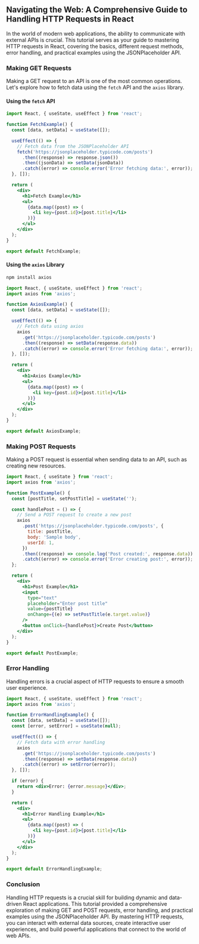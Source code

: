 ## Navigating the Web: A Comprehensive Guide to Handling HTTP Requests in React

In the world of modern web applications, the ability to communicate with external APIs is crucial. This tutorial serves as your guide to mastering HTTP requests in React, covering the basics, different request methods, error handling, and practical examples using the JSONPlaceholder API.

### Making GET Requests

Making a GET request to an API is one of the most common operations. Let's explore how to fetch data using the `fetch` API and the `axios` library.

#### Using the `fetch` API

```jsx
import React, { useState, useEffect } from 'react';

function FetchExample() {
  const [data, setData] = useState([]);

  useEffect(() => {
    // Fetch data from the JSONPlaceholder API
    fetch('https://jsonplaceholder.typicode.com/posts')
      .then((response) => response.json())
      .then((jsonData) => setData(jsonData))
      .catch((error) => console.error('Error fetching data:', error));
  }, []);

  return (
    <div>
      <h1>Fetch Example</h1>
      <ul>
        {data.map((post) => (
          <li key={post.id}>{post.title}</li>
        ))}
      </ul>
    </div>
  );
}

export default FetchExample;
```

#### Using the `axios` Library

```bash
npm install axios
```

```jsx
import React, { useState, useEffect } from 'react';
import axios from 'axios';

function AxiosExample() {
  const [data, setData] = useState([]);

  useEffect(() => {
    // Fetch data using axios
    axios
      .get('https://jsonplaceholder.typicode.com/posts')
      .then((response) => setData(response.data))
      .catch((error) => console.error('Error fetching data:', error));
  }, []);

  return (
    <div>
      <h1>Axios Example</h1>
      <ul>
        {data.map((post) => (
          <li key={post.id}>{post.title}</li>
        ))}
      </ul>
    </div>
  );
}

export default AxiosExample;
```

### Making POST Requests

Making a POST request is essential when sending data to an API, such as creating new resources.

```jsx
import React, { useState } from 'react';
import axios from 'axios';

function PostExample() {
  const [postTitle, setPostTitle] = useState('');

  const handlePost = () => {
    // Send a POST request to create a new post
    axios
      .post('https://jsonplaceholder.typicode.com/posts', {
        title: postTitle,
        body: 'Sample body',
        userId: 1,
      })
      .then((response) => console.log('Post created:', response.data))
      .catch((error) => console.error('Error creating post:', error));
  };

  return (
    <div>
      <h1>Post Example</h1>
      <input
        type="text"
        placeholder="Enter post title"
        value={postTitle}
        onChange={(e) => setPostTitle(e.target.value)}
      />
      <button onClick={handlePost}>Create Post</button>
    </div>
  );
}

export default PostExample;
```

### Error Handling

Handling errors is a crucial aspect of HTTP requests to ensure a smooth user experience.

```jsx
import React, { useState, useEffect } from 'react';
import axios from 'axios';

function ErrorHandlingExample() {
  const [data, setData] = useState([]);
  const [error, setError] = useState(null);

  useEffect(() => {
    // Fetch data with error handling
    axios
      .get('https://jsonplaceholder.typicode.com/posts')
      .then((response) => setData(response.data))
      .catch((error) => setError(error));
  }, []);

  if (error) {
    return <div>Error: {error.message}</div>;
  }

  return (
    <div>
      <h1>Error Handling Example</h1>
      <ul>
        {data.map((post) => (
          <li key={post.id}>{post.title}</li>
        ))}
      </ul>
    </div>
  );
}

export default ErrorHandlingExample;
```

### Conclusion

Handling HTTP requests is a crucial skill for building dynamic and data-driven React applications. This tutorial provided a comprehensive exploration of making GET and POST requests, error handling, and practical examples using the JSONPlaceholder API. By mastering HTTP requests, you can interact with external data sources, create interactive user experiences, and build powerful applications that connect to the world of web APIs.